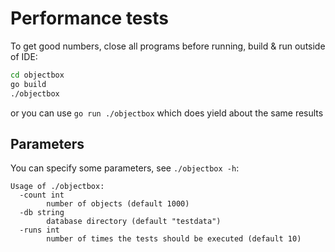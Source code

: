 Performance tests
=================

To get good numbers, close all programs before running, build & run outside of IDE:

```bash
cd objectbox
go build 
./objectbox
```

or you can use `go run ./objectbox` which does yield about the same results

Parameters
----------
You can specify some parameters, see `./objectbox -h`:
```
Usage of ./objectbox:
  -count int
    	number of objects (default 1000)
  -db string
    	database directory (default "testdata")
  -runs int
    	number of times the tests should be executed (default 10)
```
